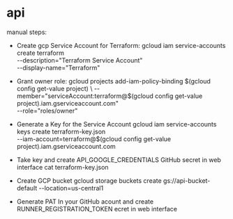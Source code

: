 # api

manual steps:

- Create gcp Service Account for Terraform: 
gcloud iam service-accounts create terraform \
    --description="Terraform Service Account" \
    --display-name="Terraform"

- Grant owner role:
gcloud projects add-iam-policy-binding $(gcloud config get-value project) \
    --member="serviceAccount:terraform@$(gcloud config get-value project).iam.gserviceaccount.com" \
    --role="roles/owner"

-  Generate a Key for the Service Account
gcloud iam service-accounts keys create terraform-key.json \
    --iam-account=terraform@$(gcloud config get-value project).iam.gserviceaccount.com

- Take key and create API_GOOGLE_CREDENTIALS GitHub secret in web interface
cat terraform-key.json

- Create GCP bucket
gcloud storage buckets create gs://api-bucket-default --location=us-central1

- Generate PAT 
In your GitHub acount and create RUNNER_REGISTRATION_TOKEN ecret in web interface